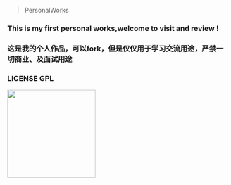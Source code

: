 
> PersonalWorks

### This is my first personal works,welcome to visit and review !

### 这是我的个人作品，可以fork，但是仅仅用于学习交流用途，严禁一切商业、及面试用途

### LICENSE GPL

<img src="./work001/images/7.jpg/" width="200" height="auto" />

